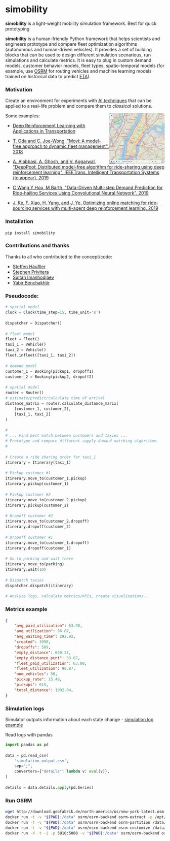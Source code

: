 # simobility

**simobility** is a light-weight mobility simulation framework. Best for quick prototyping

**simobility** is a human-friendly Python framework that helps scientists and engineers prototype and compare fleet optimization algorithms (autonomous and human-driven vehicles). It provides a set of building blocks that can be used to design different simulation scenarious, run simulations and calculate metrics. It is easy to plug in custom demand models, customer behavior models, fleet types, spatio-temporal models (for example, use [OSRM](http://project-osrm.org/) for routing vehicles and machine learning models trained on historical data to predict [ETA](https://en.wikipedia.org/wiki/Estimated_time_of_arrival)).

### Motivation

Create an environment for experiments with [AI techniques](https://github.com/sash-ko/ai-transportation) that can be applied to a real-life problem and compare them to *classical* solutions.

<img src="./examples/moving_vehicles.gif" width="35%" align="right">

Some examples:
* [Deep Reinforcement Learning with Applications in Transportation](https://outreach.didichuxing.com/tutorial/AAAI2019/)

* [T. Oda and C. Joe-Wong, "Movi: A model-free approach to dynamic fleet management". 2018](https://arxiv.org/pdf/1804.04758.pdf)

* [A. Alabbasi, A. Ghosh, and V. Aggarwal, "DeepPool: Distributed model-free algorithm for ride-sharing using deep reinforcement learning", IEEETrans. Intelligent Transportation Systems (to appear). 2019](https://arxiv.org/pdf/1903.03882)

* [C Wang,Y Hou, M Barth, "Data-Driven Multi-step Demand Prediction for Ride-hailing Services Using Convolutional Neural Network". 2019](https://arxiv.org/pdf/1911.03441.pdf)

* [J. Ke, F. Xiao, H. Yang, and J. Ye. Optimizing online matching for ride-sourcing services with multi-agent deep reinforcement learning. 2019](https://arxiv.org/abs/1902.06228)

### Installation

`pip install simobility`

### Contributions and thanks

Thanks to all who contributed to the concept/code:

* [Steffen Häußler](https://www.linkedin.com/in/steffenhaeussler/)
* [Stephen Privitera](https://www.linkedin.com/in/stephen-privitera/)
* [Sultan Imanhodjaev](https://www.linkedin.com/in/imanhodjaev/)
* [Yábir Benchakhtir](https://www.linkedin.com/in/yabirgb/)

### Pseudocode:

```python
# spatial model
clock = Clock(time_step=15, time_unit='s')

dispatcher = Dispatcher()

# fleet model
fleet = Fleet()
taxi_1 = Vehicle()
taxi_2 = Vehicle()
fleet.infleet([taxi_1, taxi_2])

# demand model
customer_1 = Booking(pickup1, dropoff1)
customer_2 = Booking(pickup2, dropoff2)

# spatial model
router = Router()
# estimate/predict/calculate time of arrival
distance_matrix = router.calculate_distance_marix(
    [customer_1, customer_2],
    [taxi_1, taxi_2]
)

#
# ... Find best match between customers and taxies ...
# Prototype and compare different supply-demand matching algorithms
#

# Create a ride sharing order for taxi_1
itinerary = Itinerary(taxi_1)

# Pickup customer #1
itinerary.move_to(customer_1.pickup)
itinerary.pickup(customer_1)

# Pickup customer #2
itinerary.move_to(customer_2.pickup)
itinerary.pickup(customer_2)

# Dropoff customer #2
itinerary.move_to(customer_2.dropoff)
itinerary.dropoff(customer_2)

# Dropoff customer #1
itinerary.move_to(customer_1.dropoff)
itinerary.dropoff(customer_1)

# Go to parking and wait there
itinerary.move_to(parking)
itinerary.wait(10)

# Dispatch taxies
dispatcher.dispatch(itinerary)

# Analyze logs, calculate metrics/KPIs, create visualizations...
```

### Metrics example

```json
{
    "avg_paid_utilization": 63.98,
    "avg_utilization": 96.87,
    "avg_waiting_time": 292.92,
    "created": 3998,
    "dropoffs": 589,
    "empty_distance": 640.37,
    "empty_distance_pcnt": 33.67,
    "fleet_paid_utilization": 63.98,
    "fleet_utilization": 96.87,
    "num_vehicles": 50,
    "pickup_rate": 15.48,
    "pickups": 619,
    "total_distance": 1902.04,
}
```

### Simulation logs

Simulator outputs information about each state change - [simulation log example](./examples/simulation_log_small.csv)

Read logs with pandas

```python
import pandas as pd

data = pd.read_csv(
    "simulation_output.csv",
    sep=";",
    converters={"details": lambda v: eval(v)},
)

details = data.details.apply(pd.Series)
```

### Run OSRM

```bash
wget http://download.geofabrik.de/north-america/us/new-york-latest.osm.pbf
docker run -t -v "${PWD}:/data" osrm/osrm-backend osrm-extract -p /opt/car.lua /data/new-york-latest.osm.pbf
docker run -t -v "${PWD}:/data" osrm/osrm-backend osrm-partition /data/new-york-latest.osrm
docker run -t -v "${PWD}:/data" osrm/osrm-backend osrm-customize /data/new-york-latest.osrm
docker run -d -t -i -p 5010:5000 -v "${PWD}:/data" osrm/osrm-backend osrm-routed --algorithm mld /data/new-york-latest.osrm
```
